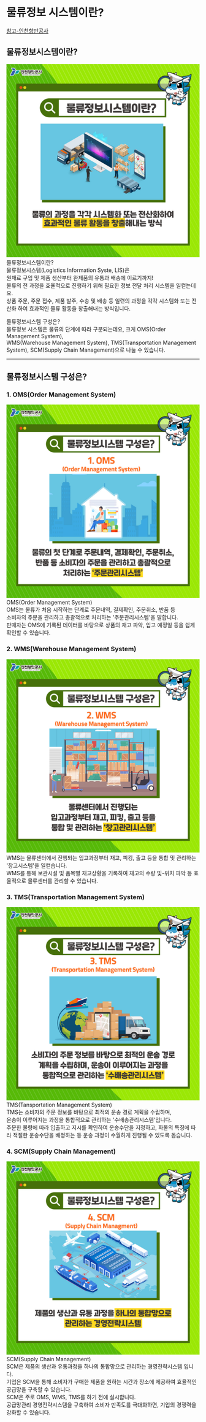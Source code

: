 # 물류정보 시스템이란?

[참고-인천항만공사](https://incheonport.tistory.com/6134)

## 물류정보시스템이란?

![물류](./images/Logistics.png)  
물류정보시스템이란?  
물류정보시스템(Logistics Information Syste, LIS)은  
원재료 구입 및 제품 생산부터 완제품의 유통과 배송에 이르기까지!  
물류의 전 과정을 효율적으로 진행하기 위해 필요한 정보 전달 처리 시스템을 일컫는데요.  
상품 주문, 주문 접수, 제품 발주, 수송 및 배송 등 일련의 과정을 각각 시스템화 또는 전산화 하여 효과적인 물류 활동을 창출해내는 방식입니다.

물류정보시스템 구성은?  
물류정보 시스템은 물류의 단계에 따라 구분되는데요, 크게 OMS(Order Management System),  
WMS(Warehouse Management System),
TMS(Transportation Management System),
SCM(Supply Chain Management)으로 나눌 수 있습니다.

---

## 물류정보시스템 구성은?

### 1. OMS(Order Management System)

![OMS](./images/OMS.png)  
OMS(Order Management System)  
OMS는 물류가 처음 시작하는 단계로 주문내역, 결제확인, 주문취소, 반품 등  
소비자의 주문을 관리하고 총괄적으로 처리하는 '주문관리시스템'을 말합니다.  
판매자는 OMS에 기록된 데이터를 바탕으로 상품의 재고 파악, 입고 예정일 등을 쉽게 확인할 수 있습니다.

### 2. WMS(Warehouse Management System)

![WMS](./images/WMS.png)  
WMS는 물류센터에서 진행되는 입고과정부터 재고, 피킹, 출고 등을 통합 및 관리하는 '창고시스템'을 일컫습니다.  
WMS를 통해 보관시설 및 품목별 재고상황을 기록하여 재고의 수량 및-위치 파악 등 효율적으로 물류센터를 관리할 수 있습니다.

### 3. TMS(Transportation Management System)

![TMS](./images/TMS.png)  
TMS(Tansportation Management System)  
TMS는 소비자의 주문 정보를 바탕으로 최적의 운송 경로 계획을 수립하며,  
운송이 이루어지는 과정을 통합적으로 관리하는 '수배송관리시스템'입니다.  
주문한 물량에 따라 입출하고 지시를 확인하여 운송수단을 지정하고, 화물의 특징에 따라 적절한 운송수단을 배정하는 등 운송 과정이 수월하게 진행될 수 있도록 돕습니다.

### 4. SCM(Supply Chain Management)

![SCM](./images/SCM.png)  
SCM(Supply Chain Management)  
SCM은 제품의 생산과 유통과정을 하나의 통합망으로 관리하는 경영전략시스템 입니다.  
기업은 SCM을 통해 소비자가 구매한 제품을 원하는 시간과 장소에 제공하여 효율적인 공급망을 구축할 수 있습니다.  
SCM은 주로 OMS, WMS, TMS를 하기 전에 실시합니다.  
공급망관리 경영전략시스템을 구축하여 소비자 만족도를 극대화하면, 기업의 경쟁력을 강화할 수 있습니다.
